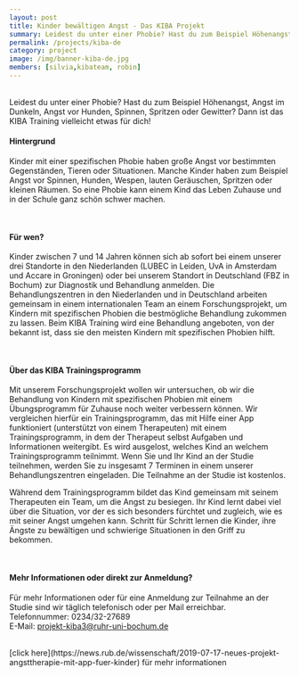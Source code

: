 ```yaml
---
layout: post
title: Kinder bewältigen Angst - Das KIBA Projekt
summary: Leidest du unter einer Phobie? Hast du zum Beispiel Höhenangst, Angst im Dunkeln, Angst vor Hunden, Spinnen, Spritzen oder Gewitter? Dann ist das KIBA Training vielleicht etwas für dich! 
permalink: /projects/kiba-de
category: project
image: /img/banner-kiba-de.jpg
members: [silvia,kibateam, robin]
---
```


<br>
Leidest du unter einer Phobie? Hast du zum Beispiel Höhenangst, Angst im Dunkeln, Angst vor Hunden, Spinnen, Spritzen oder Gewitter? Dann ist das KIBA Training vielleicht etwas für dich! 

<br>

#### Hintergrund
Kinder mit einer spezifischen Phobie haben große Angst vor bestimmten Gegenständen, Tieren oder Situationen. Manche Kinder haben zum Beispiel Angst vor Spinnen, Hunden, Wespen, lauten Geräuschen, Spritzen oder kleinen Räumen. So eine Phobie kann einem Kind  das Leben Zuhause und in der Schule ganz schön schwer machen. 

<br> 

#### Für wen?
Kinder zwischen 7 und 14 Jahren können sich ab sofort bei einem unserer drei Standorte in den Niederlanden (LUBEC in Leiden, UvA in Amsterdam und Accare in Groningen) oder bei unserem Standort in Deutschland (FBZ in Bochum) zur Diagnostik und Behandlung anmelden. Die Behandlungszentren in den Niederlanden und in Deutschland arbeiten gemeinsam in einem internationalen Team an einem Forschungsprojekt, um Kindern mit spezifischen Phobien die bestmögliche Behandlung zukommen zu lassen. Beim KIBA Training wird eine Behandlung angeboten, von der bekannt ist, dass sie den meisten Kindern mit spezifischen Phobien hilft.

<br> 


#### Über das KIBA Trainingsprogramm
Mit unserem Forschungsprojekt wollen wir untersuchen, ob wir die Behandlung von Kindern mit spezifischen Phobien mit einem Übungsprogramm für Zuhause noch weiter verbessern können. Wir vergleichen hierfür ein Trainingsprogramm, das mit Hilfe einer App funktioniert (unterstützt von einem Therapeuten) mit einem Trainingsprogramm, in dem der Therapeut selbst Aufgaben und Informationen weitergibt. Es wird ausgelost, welches Kind an welchem Trainingsprogramm teilnimmt. Wenn Sie und Ihr Kind an der Studie teilnehmen, werden Sie zu insgesamt 7 Terminen in einem unserer Behandlungszentren eingeladen. Die Teilnahme an der Studie ist kostenlos. 

Während dem Trainingsprogramm bildet das Kind gemeinsam mit seinem Therapeuten ein Team, um die Angst zu besiegen. Ihr Kind lernt dabei viel über die Situation, vor der es sich besonders fürchtet und zugleich, wie es mit seiner Angst umgehen kann. Schritt für Schritt lernen die Kinder, ihre Ängste zu bewältigen und schwierige Situationen in den Griff zu bekommen.

<br> 

#### Mehr Informationen oder direkt zur Anmeldung?
Für mehr Informationen oder für eine Anmeldung zur Teilnahme an der Studie sind wir täglich telefonisch oder per Mail erreichbar. 
<br>
Telefonnummer: 0234/32-27689 
<br>
E-Mail: projekt-kiba3@ruhr-uni-bochum.de


<br>
[click here](https://news.rub.de/wissenschaft/2019-07-17-neues-projekt-angsttherapie-mit-app-fuer-kinder) für mehr informationen
